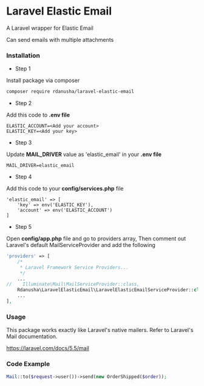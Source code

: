 # Laravel Elastic Email #

A Laravel wrapper for Elastic Email

Can send emails with multiple attachments

### Installation ###

* Step 1

Install package via composer 

```bash
composer require rdanusha/laravel-elastic-email
```
* Step 2

Add this code to **.env file**
```
ELASTIC_ACCOUNT=<Add your account>
ELASTIC_KEY=<Add your key>
```
* Step 3

Update **MAIL_DRIVER** value as 'elastic_email' in your **.env file**
```
MAIL_DRIVER=elastic_email
```

* Step 4

Add this code to your **config/services.php** file
```
'elastic_email' => [
	'key' => env('ELASTIC_KEY'),
	'account' => env('ELASTIC_ACCOUNT')
]
```
* Step 5

Open **config/app.php** file and go to providers array, Then comment out Laravel's default MailServiceProvider and add the following
```php
'providers' => [
    /*
     * Laravel Framework Service Providers...
     */
    ...
//    Illuminate\Mail\MailServiceProvider::class,
    Rdanusha\LaravelElasticEmail\LaravelElasticEmailServiceProvider::class,
    ...
],
```

### Usage ###

This package works exactly like Laravel's native mailers. Refer to Laravel's Mail documentation.

https://laravel.com/docs/5.5/mail

### Code Example ###
```php
Mail::to($request->user())->send(new OrderShipped($order));
```
